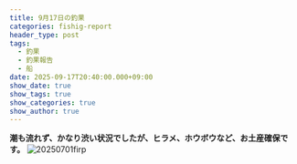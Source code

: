```yaml
---
title: 9月17日の釣果
categories: fishig-report
header_type: post
tags:
  - 釣果
  - 釣果報告
  - 船
date: 2025-09-17T20:40:00.000+09:00
show_date: true
show_tags: true
show_categories: true
show_author: true
---
```

**潮も流れず、かなり渋い状況でしたが、ヒラメ、ホウボウなど、お土産確保です。**
![20250701firp](https://s.go-boat.f5.si/static/images/uploads/img_0080.jpeg "2025/07/01の釣果")
